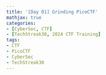 ```yaml
---
title: '[Day 01] Grinding PicoCTF'
mathjax: true
categories:
- [CyberSec, CTF]
- [TechStreak30, 2024 CTF Training]
tags:
- CTF
- PicoCTF
- CyberSec
- TechStreak30
---
```

